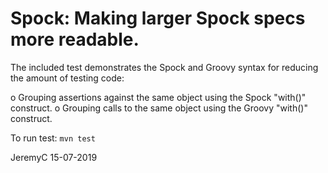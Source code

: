 # Spock: Making larger Spock specs more readable.

The included test demonstrates the Spock and Groovy syntax for reducing the amount of testing code:

o Grouping assertions against the same object using the Spock "with()" construct.
o Grouping calls to the same object using the Groovy "with()" construct.


To run test:
`mvn test`


JeremyC 15-07-2019
